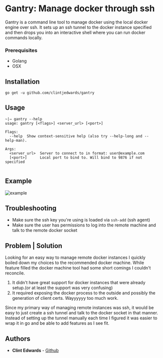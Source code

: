 # Gantry: Manage docker through ssh

Gantry is a command line tool to manage docker using the local docker engine over ssh. It sets up an ssh tunnel to the docker instance specified and then drops you into an interactive shell where you can run docker commands locally.

### Prerequisites

* Golang
* OSX

## Installation

```
go get -u github.com/clintjedwards/gantry
```

## Usage
```
~|⇒ gantry --help
usage: gantry [<flags>] <server_url> [<port>]

Flags:
  --help  Show context-sensitive help (also try --help-long and --help-man).

Args:
  <server_url>  Server to connect to in format: user@example.com
  [<port>]      Local port to bind to. Will bind to 9876 if not specified


```

## Example
![example](https://i.imgur.com/3HlvoFl.gif)

## Troubleshooting
* Make sure the ssh key you're using is loaded via `ssh-add` (ssh agent)
* Make sure the user has permissions to log into the remote machine and talk to the remote docker socket

## Problem | Solution
Looking for an easy way to manage remote docker instances I quickly boiled down my choices to the recommended docker machine. While feature filled the docker machine tool had some short comings I couldn't reconcile.

1) It didn't have great support for docker instances that were already setup.(or at least the support was very confusing)
2) It required exposing the docker process to the outside and possibly the generation of client certs. Wayyyyyy too much work.

Since my primary way of managing remote instances was ssh, it would be easy to just create a ssh tunnel and talk to the docker socket in that manner. Instead of setting up the tunnel manually each time I figured it was easier to wrap it in go and be able to add features as I see fit.

## Authors

* **Clint Edwards** - [Github](https://github.com/clintjedwards)
